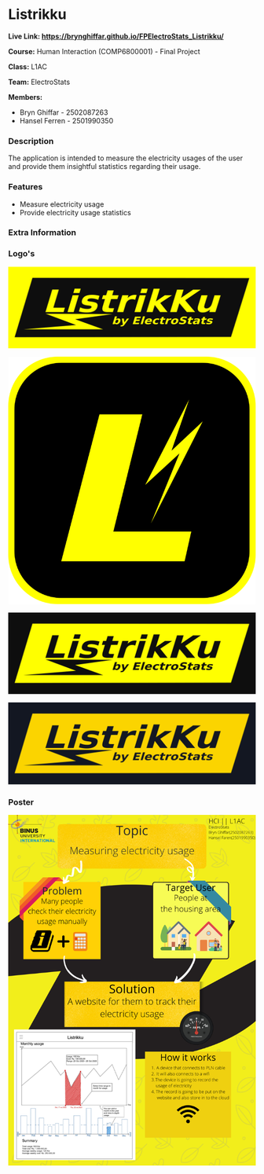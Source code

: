 # Listrikku

**Live Link: https://brynghiffar.github.io/FPElectroStats_Listrikku/**

**Course:** Human Interaction (COMP6800001) - Final Project

**Class:** L1AC

**Team:** ElectroStats

**Members:**

* Bryn Ghiffar - 2502087263
* Hansel Ferren - 2501990350

### Description

The application is intended to measure the electricity usages of the user and provide them insightful statistics regarding their usage.

### Features

* Measure electricity usage
* Provide electricity usage statistics

### Extra Information

### Logo's

![](./docs/images/comp_logo.svg)

![](./docs/images/app_logo.svg)

![](./docs/images/inv_comp_logo.svg)

![](./docs/images/inv_less_contrast_comp_logo.svg)

### Poster

![](./docs/images/poster.png)
